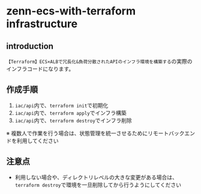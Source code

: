 # zenn-ecs-with-terraform infrastructure

## introduction

`【Terraform】ECS×ALBで冗長化&負荷分散されたAPIのインフラ環境を構築する`の実際のインフラコードになります。

## 作成手順

1. `iac/api`内で、`terraform init`で初期化
2. `iac/api`内で、`terraform apply`でインフラ構築
3. `iac/api`内で、`terraform destroy`でインフラ削除

※ 複数人で作業を行う場合は、状態管理を統一させるためにリモートバックエンドを利用してください

## 注意点

- 利用しない場合や、ディレクトリレベルの大きな変更がある場合は、`terraform destroy`で環境を一旦削除してから行うようにしてください